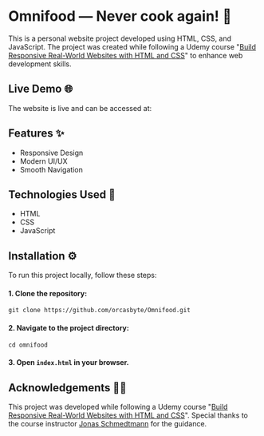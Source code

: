 # Omnifood — Never cook again! 🥗

This is a personal website project developed using HTML, CSS, and JavaScript. The project was created while following a Udemy course "[Build Responsive Real-World Websites with HTML and CSS](https://www.udemy.com/course/design-and-develop-a-killer-website-with-html5-and-css3/?kw=html+css&src=sac&couponCode=THANKSLEARNER24)" to enhance web development skills.

## Live Demo 🌐

The website is live and can be accessed at:

## Features ✨

- Responsive Design
- Modern UI/UX
- Smooth Navigation

## Technologies Used 🧪

- HTML
- CSS
- JavaScript

## Installation ⚙️

To run this project locally, follow these steps:

#### 1. Clone the repository:

```
git clone https://github.com/orcasbyte/Omnifood.git
```

#### 2. Navigate to the project directory:

```
cd omnifood
```

#### 3. Open `index.html` in your browser.

## Acknowledgements 🙌🏻

This project was developed while following a Udemy course "[Build Responsive Real-World Websites with HTML and CSS](https://www.udemy.com/course/design-and-develop-a-killer-website-with-html5-and-css3/?kw=html+css&src=sac&couponCode=THANKSLEARNER24)". Special thanks to the course instructor [Jonas Schmedtmann](https://www.udemy.com/user/jonasschmedtmann/) for the guidance.
